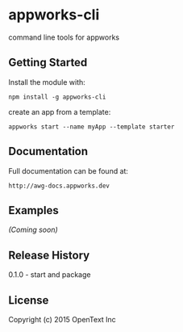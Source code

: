 # appworks-cli

command line tools for appworks

## Getting Started
Install the module with: 

`npm install -g appworks-cli`

create an app from a template:

```shell
appworks start --name myApp --template starter
```

## Documentation
Full documentation can be found at:

`http://awg-docs.appworks.dev`

## Examples
_(Coming soon)_

## Release History
0.1.0 - start and package 

## License
Copyright (c) 2015 OpenText Inc
